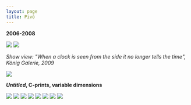 ```yaml
---
layout: page
title: Pivô
---
```


**2006-2008**

<img src="/public/Screen Shot 2018-03-07 at 11.43.36.png">

<img src="/public/Screen Shot 2018-03-07 at 11.52.02.jpg">

_Show view: "When a clock is seen from the side it no longer tells the time", König Galerie, 2009_

<img src="/public/Screen Shot 2018-03-07 at 11.43.36.png">

**_Untitled_, C-prints, variable dimensions**

<img src="/public/vela.jpg">

<img src="/public/peixe vulto.jpg">

<img src="/public/sr. joao.jpg">

<img src="/public/Sra Manuela.jpg">

<img src="/public/2017 oneeyedroom focado2-FINAL.jpg">

<img src="/public/homemespelho-druck-110x160.jpg">

<img src="/public/25atalho1_35mm.jpg">

<img src="/public/2017 madrid barajas limpo.jpg">




